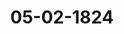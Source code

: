 ---  
schema: default  
title: 05-02-1824  
organization: Team Charlie  
notes: "<p>Description</p><p>Vierte Sitzung.

Geschehen, Frankfurt den 5. Februar 1824.

In Gegenwart

aller in der dritten Sitzung Anwesenden.

</p><p>§.36</p><p>Forderungen an die ehemalige Reichs-Operationscasse.

(2. Sitz. §. 18 v. J. 1824.)

73

Daden. Die Gesandtschaft ist angewiesen, dahin zu stimmen, daß vor Allem die in

Vorschlag gebrachte Liquidation der an die ehemalige Reichs-Operationscasse gemachten und

etwa in einem von der hohen Bundesversammlung zu bestimmenden Termin noch zu machen

den Forderungen, vorgenommen werde.

Die Großherzogliche Regierung setzt hierbei voraus, daß in diese Liquidation auch die

von dem K. K. Oesterreichischen Hofe an die Reichs-Operationscasse verwiesenen Forderungen

Badischer Gemeinden und Corporationen einzuschliessen seyen. Hinsichtlich der Modalitäten

der Zahlung, behält sie sich die weitere Erklärung noch vor.

</p><p>§.37</p><p>Vorstellung des Regierungsraths von Edel zu Mannheim, eine Forde

rung an die Civil-Hospitien-Commission zu Mainz betr.

Der Gesandte der freien Stadt Frankfurt, Herr Danz, erstattet Vortrag

der Reclamations=Commission über die unter N. 100 der Eingaben des vorigen Jahres bezeich

nete Vorstellung des Regierungsraths von Edel zu Mannhein, wegen einer an die Civil-Hos

p'tien-Commission zu Mainz, als Testamentserben der verstorbenen Geheimen Raͤthin von Win

1p angeblich habenden Forderung, und, nach mitgetheiltem Inhalte der erwaͤhnten Vorstellung

rt die Commission: Der Bittsteller selbst habe durch die von ihm angeführte Resolution

dei Großherzoglich-Hessischen Regierung der Provinz Rheinhessen den unverwerflichen Be

weis geführt, daß er mit seiner bei dieser hohen Versammlung angebrachten Reclamation

abgewiesen werden muͤsse. Denn, wenn dem Reclamanten in dieser Resolution überlassen

werde, seine vermeintlichen Ansprüche im Wege Rechtens geltend zu machen, so könne wohl

schwerlich von der Anwendung des Art. 29 der Wiener Schlußacte, das einzige bundesge

setzliche Fundament, auf welches eine Einwirkung dieser hohen Versammlung würde gegrün

det werden können, die Rede seyn.

Sämmtliche Gesandtschaften erklärten sich damit vollkommen einverstanden, und

es wurde hierauf, nach dem Antrage der Reclamations-Commission,

. . ..

beschlossen:

daß Regierungsrath von Edel zu Mannheim, welchem, nach der von ihm selbst producir

ten Resolution der Großherzoglich-Hessischen Regierung, die Beschreitung des Rechtsweges

offen gelassen sey, er also nicht über die Verweigerung der Justiz, gestützt auf den Artikel 29

der Wiener Schlußacte, Beschwerde führen könne, mit seinem bei dieser hohen Versammlung

angebrachten Gesuche abzuweisen sey.

</p><p>§.38</p><p>Pensionsangelegenheit der Räthe und Mitglieder des ehemaligen Rhein

pfälzischen General-Landes-Commissariats zu Mannheim,

insbesondere des ehemaligen General-Landes-Commissariats-Canzlisten

und Pupillenactuars, nunmehrigen Großherzoglich-Badischen Rech-

nungsraths Müller, Gehalts- und Emolumenten-Forderung betr.

(10. Sitz. §. 72. v. J. 1823.)

Ebenderselbe erstattet Namens der Reclamations-Commission Vortrag, die Pen

sionsangelegenheit der Räthe und Mitglieder des ehemaligen Rheinpfälzischen General-Landes

Commissariats zu Mannheim, insbesondere des ehemaligen General-Landes-Commissariats

Canzlisten u. Pupillenactuars, nunmehrigen Großherzoglich-Badischen Rechnungsraths Müller,

Gehalts= und Emolumenten=Forderung betreffend.

Nach vorausgeschicktem Auszuge, sowohl der früheren bei dieser hohen Versammlung vorge

kommenen Vorträge und ihrer hierauf gefaßten Beschlüsse, als auch des Inhalts der neuern Ein

gabe N. 99 v. J. 1823, geht die Commission zur Beurtheilung derselben über, und bemerkt

im Wesentlichen: Die Bundesgesetzgebung enthalte davon nichts, daß zwei oder mehrere Bundes

regierungen, welche während der Deutschen Reichsverfassung vor einem der höchsten Reichs

gerichte zusammen von Privaten in Anspruch genommen worden seyen, jetzo ein oberstes

Gericht gemeinschaftlich wählen, vor demselben die unentschieden gebliebene Rechtssache ver

handeln, und sich eine hierauf erfolgende Entschliessung gefallen lassen müßten. Darum

habe auch die hohe Bundesversammlung in dem Beschlusse vom 13. März 1817 (18. Sitz.

§. 98) nur eines Vorschlags, den die Reclamanten selbst gemacht hätten, erwähnt.

Es sey ferner nicht zu begreifen, wie der Reclamant nach erfolgtem Beschlusse vom

24. April 1823 (10. Sitz. §. 72), wonach er mit seinem ganz unstatthaften Gesuche um

Bestellung eines Revisionsrichters lediglich abgewiesen worden sey, in seiner Bittschrift an

des Großherzogs von Baden Königliche Hoheit habe sagen können, er sey durch das Pro

tokoll der 10. Sitzung an Seine Königliche Hoheit selbst zurück gewiesen worden, daß

Höchstdieselben die eigene Anordnung und Bestellung eines Revisionsrichters zu treffen

geruhen würden.

Angenommen, es werde bei dem Großherzoglich-Badischen obersten Gerichte, in den Sachen

welche früher bei dem Kammergerichte anhängig gewesen, Revision zugelassen; so beruhe

doch in der hier in Frage stehenden Sache, die Competenz des Oberhofgerichts bloß auf

freiwilliger Uebereinkunft der betheiligten Regierungen.

Diese also beliebte Verhandlung sey eigener Art, und es sey eben darum, ohne meh

rerer Gradationen in dem Verfahren, oder Instanzen, zu gedenken, in dem Beschlusse der

18. Sitzung v. J. 1817, §. 98, so wie in der darauf erfolgten den Reclamanten mitge

theilten Erklärung der betheiligten Regierungen, deutlich genug ausgedrückt worden, daß es

bei dem erfolgenden Erkenntniß unbedingt sein Bewenden haben solle. Auf keinen Fall

endlich würde diese hohe Versammlung über die Zulässigkeit eines Rechtsmittels, gegen das

ergangene Urtheil zu erkennen, berufen seyn.

Sämmtliche Gesandtschaften äusserten sich damit vollkommen einverstanden; es

wurde daher, ganz nach dem Antrage,

beschlossen:

daß der Reclamant, Rechnungsrath Müller zu Mannheim, mit seinem ungeeigneten

und unstatthaften Gesuche abzuweisen, auch demselben über die in seiner Vorstellung ge

brauchten ungebührlichen Aeusserungen, das Mißfallen dieser hohen Versammlung zu erken

nen zu geben sey.

</p><p>§.39</p><p>Die Bekanntmachung der Bundestags-Verhandlungen durch die Deut-

schen Zeitungen betreffend.

Der Kaiserlich=Königliche präsidirende Herr Gesandte, Freiherr von

Münch=Bellinghausen, gab der hohen Bundesversammlung Kenntniß von einem Ge

suche der Redaction des Deutschen Frankfurter Journals, um Mittheilung der Bundestags

Protokolle, deßgleichen von dem Wunsche der übrigen Redacteurs, welchen bekanntlich die

gedruckten offenen Verhandlungen schon seit längerer Zeit aus der Canzlei verabfolgt würden

daß ihnen erlaubt werden moͤchte, dieselben fruͤher als bisher, etwa am dritten Tage nach

der Vertheilung unter die Gesandtschaften, in ihre Blätter aufzunehmen.

Präsidium fände kein Bedenken, daß nicht nur der Redaction des hiesigen Deutschen

Journals ein Exemplar der gedruckten Protokolle über die förmlichen Sitzungen verabfolgt

sondern uberhaupt den Regierungen anheim gestellt werde, den Redactionen einer oder der

andern der in ihren Staaten erscheinenden Zeitungen, nach eigener Auswahl, dergleichen Mit

theilungen zu machen, und zu dem Ende die nöthigen Exemplare aus der Bundescanzlei zu

erheben. Dadurch werde der Zweck erreicht, daß nur genuine Nachrichten über Bundesver

handlungen in das Publikum kämen; und zur vollständigen Beförderung dessen, wolle Prä

sidium der weitern Beurtheilung anheim geben, ob man sich nicht bei dieser Gelegenheit in

dem Beschlusse vereinigen wolle, daß in Bundessachen überhaupt, sowohl in Beziehung

auf die Verhandlunden der hohen Bundesversammlung selbst, als auch der Geschäfte aller

von ihr abhangenden Commissionen, in Deutsche Zeitungen nichts anders aufgenommen

werde, als wörtlich dasjenige, was die gedruckten Protokolle über die förmlichen Sitzun

gen enthielten.

Sämmtliche Gesandtschaften erklärten sich vollkommen damit einverstanden; daher

Beschluß:

1) daß der Redaction des Deutschen Frankfurter Journals ein Exemplar der gedruck

ten Protokolle über die förmlichen Sitzungen mitzutheilen, und

2) die Redactionen der hiesigen Zeitungen zu ermächtigen seyen, die ihnen zukommen

den Protokolle jedesmal am dritten Tage nach der in der Canzlei erfolgten Vertheilung der

selben unter die Bundestagsgesandtschaften in ihre Blätter aufzunehmen;

3) den höchsten und hohen Regierungen der Deutschen Bundesstaaten anheim zu geben,

die Protokolle den Redactionen der in ihren Staaten erscheinenden Tagsblätter, nach eige

ner Auswahl, zukommen zu lassen;

4) dagegen vereinigt man sich dahin, daß in Bundessachen überhaupt, sowohl in Be

ziehung auf die Verhandlungen der hohen Bundesversammlung selbst, als auch auf die

Geschäfte aller von ihr abhangenden Commissionen, in den in den Deutschen Bundesstaaten

erscheinenden Zeitungen nichts anders aufgenommen werde, als wörtlich, was die denselben

mitgetheilten Bundestags-Protokolle enthielten.

</p><p>§.40</p><p>Einreichungs-Protokoll.

Die Eingabe

Num. 10, eingereicht am 3. Februar, vom Registrator Hofmann zu Aschaffenburg,

erneuertes Gesuch und Bitte, daß die auf Castell und Kostheim radicir

ten Pensionen der Mainzer Exjesuitenfonds-Individuen vom 1. Juli

1816 an, baldigst möchten ausbezahlt werden. Mit zwei Anlagen.

wurde an die betreffende Commission abgegeben.

Die Versammlung gieng hierauf zur vertraulichen Sitzung über.

Folgen die Unterschriften.

</p>"  
resources:  
- format: png  
  name: Page73[36-37].png  
  url: ../../data_img/Protokolle_BV_16_1824/05-02-1824/Page73[36-37].png  
- format: png  
  name: Page74[37-38].png  
  url: ../../data_img/Protokolle_BV_16_1824/05-02-1824/Page74[37-38].png  
- format: png  
  name: Page75[38-39].png  
  url: ../../data_img/Protokolle_BV_16_1824/05-02-1824/Page75[38-39].png  
- format: png  
  name: Page76[39-40].png  
  url: ../../data_img/Protokolle_BV_16_1824/05-02-1824/Page76[39-40].png  
category:   
  - Protokolle_BV_16_1824  
maintainer: Henry Frederick Lutterodt  
maintainer_email: h.lutterodt.21@abdn.ac.uk  
---